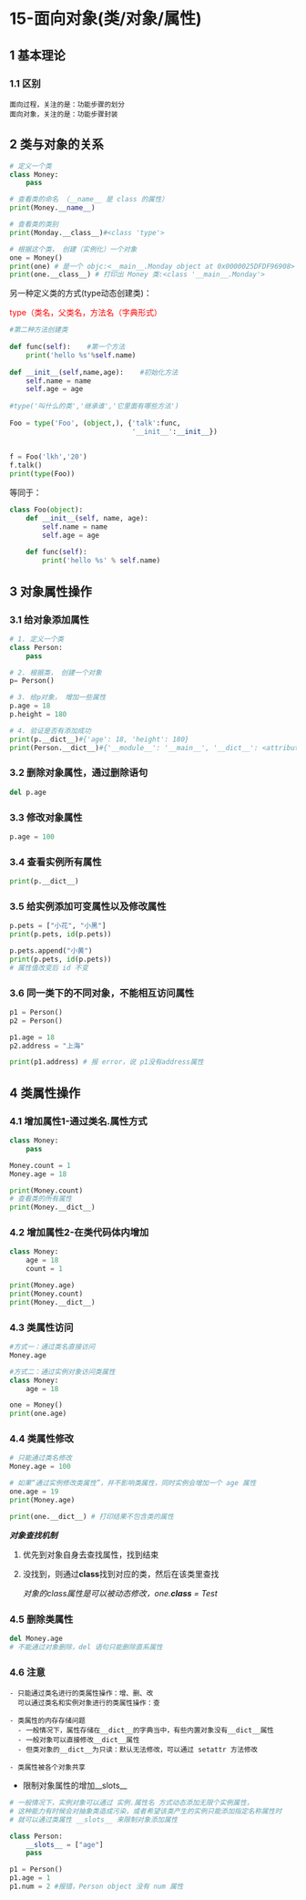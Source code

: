 # 15-面向对象(类/对象/属性)

## 1 基本理论

### 1.1 区别

```
面向过程，关注的是：功能步骤的划分
面向对象，关注的是：功能步骤封装
```

## 2 类与对象的关系

```python
# 定义一个类
class Money:
    pass

# 查看类的命名 （__name__ 是 class 的属性）
print(Money.__name__)

# 查看类的类别
print(Monday.__class__)#<class 'type'>

# 根据这个类， 创建（实例化）一个对象
one = Money()
print(one) # 是一个 objc:<__main__.Monday object at 0x0000025DFDF96908>
print(one.__class__) # 打印出 Money 类:<class '__main__.Monday'>
```

另一种定义类的方式(type动态创建类)：

<font color=red>type（类名，父类名，方法名（字典形式）</font>

```python
#第二种方法创建类
 
def func(self):    #第一个方法
    print('hello %s'%self.name)
 
def __init__(self,name,age):    #初始化方法
    self.name = name
    self.age = age
 
#type('叫什么的类','继承谁','它里面有哪些方法')
 
Foo = type('Foo', (object,), {'talk':func,
                              '__init__':__init__})
 
 
f = Foo('lkh','20')
f.talk()
print(type(Foo))
```

等同于：

```python
class Foo(object):
    def __init__(self, name, age):
        self.name = name
        self.age = age
 
    def func(self):
        print('hello %s' % self.name)
```

## 3 对象属性操作

### 3.1 给对象添加属性

```python
# 1. 定义一个类
class Person:
    pass

# 2. 根据类， 创建一个对象
p= Person()

# 3. 给p对象， 增加一些属性
p.age = 18
p.height = 180

# 4. 验证是否有添加成功
print(p.__dict__)#{'age': 18, 'height': 180}
print(Person.__dict__)#{'__module__': '__main__', '__dict__': <attribute '__dict__' of 'Person' objects>, '__weakref__': <attribute '__weakref__' of 'Person' objects>, '__doc__': None}
```

### 3.2 删除对象属性，通过删除语句

```python
del p.age
```

### 3.3 修改对象属性

```python
p.age = 100
```

### 3.4 查看实例所有属性

```python
print(p.__dict__)
```

### 3.5 给实例添加可变属性以及修改属性

```python
p.pets = ["小花", "小黑"]
print(p.pets, id(p.pets))

p.pets.append("小黄")
print(p.pets, id(p.pets))
# 属性值改变后 id 不变
```

### 3.6 同一类下的不同对象，不能相互访问属性

```python
p1 = Person()
p2 = Person()

p1.age = 18
p2.address = "上海"

print(p1.address) # 报 error，说 p1没有address属性
```

## 4 类属性操作

### 4.1 增加属性1-通过类名.属性方式

```python
class Money:
    pass

Money.count = 1
Money.age = 18

print(Money.count)
# 查看类的所有属性
print(Money.__dict__)
```

### 4.2 增加属性2-在类代码体内增加

```python
class Money:
    age = 18
    count = 1

print(Money.age)
print(Money.count)
print(Money.__dict__)
```

### 4.3 类属性访问

```python
#方式一：通过类名直接访问
Money.age

#方式二：通过实例对象访问类属性
class Money:
    age = 18

one = Money()
print(one.age)
```

### 4.4 类属性修改

```python
# 只能通过类名修改
Money.age = 100

# 如果“通过实例修改类属性”，并不影响类属性，同时实例会增加一个 age 属性
one.age = 19
print(Money.age)

print(one.__dict__) # 打印结果不包含类的属性
```

***对象查找机制***

1. 优先到对象自身去查找属性，找到结束

2. 没找到，则通过**class**找到对应的类，然后在该类里查找

   *对象的class属性是可以被动态修改，one.__class__ = Test*

### 4.5 删除类属性

```python
del Money.age
# 不能通过对象删除，del 语句只能删除直系属性
```

### 4.6 注意

```
- 只能通过类名进行的类属性操作：增、删、改
  可以通过类名和实例对象进行的类属性操作：查

- 类属性的内存存储问题
  - 一般情况下，属性存储在__dict__的字典当中，有些内置对象没有__dict__属性
  - 一般对象可以直接修改__dict__属性
  - 但类对象的__dict__为只读：默认无法修改，可以通过 setattr 方法修改

- 类属性被各个对象共享
```

- 限制对象属性的增加__slots__

```python
# 一般情况下，实例对象可以通过 实例.属性名 方式动态添加无限个实例属性，
# 这种能力有时候会对抽象类造成污染，或者希望该类产生的实例只能添加指定名称属性时
# 就可以通过类属性 __slots__ 来限制对象添加属性

class Person:
    __slots__ = ["age"]
    pass

p1 = Person()
p1.age = 1
p1.num = 2 #报错，Person object 没有 num 属性
```

